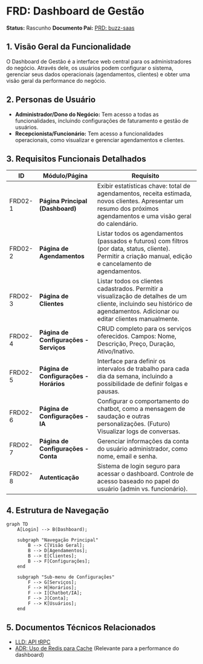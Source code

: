 # FRD: Dashboard de Gestão

**Status:** Rascunho
**Documento Pai:** [PRD: buzz-saas](./001-prd-buzz-saas.md)

## 1. Visão Geral da Funcionalidade

O Dashboard de Gestão é a interface web central para os administradores do negócio. Através dele, os usuários podem configurar o sistema, gerenciar seus dados operacionais (agendamentos, clientes) e obter uma visão geral da performance do negócio.

## 2. Personas de Usuário

-   **Administrador/Dono do Negócio:** Tem acesso a todas as funcionalidades, incluindo configurações de faturamento e gestão de usuários.
-   **Recepcionista/Funcionário:** Tem acesso a funcionalidades operacionais, como visualizar e gerenciar agendamentos e clientes.

## 3. Requisitos Funcionais Detalhados

| ID      | Módulo/Página         | Requisito                                                                                                                              |
| ------- | --------------------- | -------------------------------------------------------------------------------------------------------------------------------------- |
| FRD02-1 | **Página Principal (Dashboard)** | Exibir estatísticas chave: total de agendamentos, receita estimada, novos clientes. Apresentar um resumo dos próximos agendamentos e uma visão geral do calendário. |
| FRD02-2 | **Página de Agendamentos** | Listar todos os agendamentos (passados e futuros) com filtros (por data, status, cliente). Permitir a criação manual, edição e cancelamento de agendamentos. |
| FRD02-3 | **Página de Clientes**     | Listar todos os clientes cadastrados. Permitir a visualização de detalhes de um cliente, incluindo seu histórico de agendamentos. Adicionar ou editar clientes manualmente. |
| FRD02-4 | **Página de Configurações - Serviços** | CRUD completo para os serviços oferecidos. Campos: Nome, Descrição, Preço, Duração, Ativo/Inativo.                                 |
| FRD02-5 | **Página de Configurações - Horários** | Interface para definir os intervalos de trabalho para cada dia da semana, incluindo a possibilidade de definir folgas e pausas. |
| FRD02-6 | **Página de Configurações - IA** | Configurar o comportamento do chatbot, como a mensagem de saudação e outras personalizações. (Futuro) Visualizar logs de conversas. |
| FRD02-7 | **Página de Configurações - Conta** | Gerenciar informações da conta do usuário administrador, como nome, email e senha.                                      |
| FRD02-8 | **Autenticação**          | Sistema de login seguro para acessar o dashboard. Controle de acesso baseado no papel do usuário (admin vs. funcionário).       |

## 4. Estrutura de Navegação

```mermaid
graph TD
    A[Login] --> B(Dashboard);
    
    subgraph "Navegação Principal"
        B --> C[Visão Geral];
        B --> D[Agendamentos];
        B --> E[Clientes];
        B --> F[Configurações];
    end
    
    subgraph "Sub-menu de Configurações"
        F --> G[Serviços];
        F --> H[Horários];
        F --> I[Chatbot/IA];
        F --> J[Conta];
        F --> K[Usuários];
    end
```

## 5. Documentos Técnicos Relacionados

-   [LLD: API tRPC](../design/003-trpc-api-lld.md)
-   [ADR: Uso de Redis para Cache](../adr/0001-use-redis-for-caching.md) (Relevante para a performance do dashboard) 